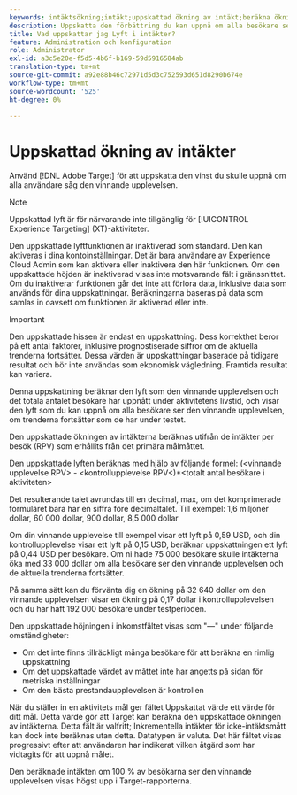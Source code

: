 ```yaml
---
keywords: intäktsökning;intäkt;uppskattad ökning av intäkt;beräkna ökning;uppskattat värde
description: Uppskatta den förbättring du kan uppnå om alla besökare ser den vinnande upplevelsen, om trenderna fortsätter som de har under testet.
title: Vad uppskattar jag Lyft i intäkter?
feature: Administration och konfiguration
role: Administrator
exl-id: a3c5e20e-f5d5-4b6f-b169-59d5916584ab
translation-type: tm+mt
source-git-commit: a92e88b46c72971d5d3c752593d651d8290b674e
workflow-type: tm+mt
source-wordcount: '525'
ht-degree: 0%

---
```


# Uppskattad ökning av intäkter

Använd [!DNL Adobe Target] för att uppskatta den vinst du skulle uppnå om alla användare såg den vinnande upplevelsen.

>[!NOTE]
>
>Uppskattad lyft är för närvarande inte tillgänglig för [!UICONTROL Experience Targeting] (XT)-aktiviteter.

Den uppskattade lyftfunktionen är inaktiverad som standard. Den kan aktiveras i dina kontoinställningar. Det är bara användare av Experience Cloud Admin som kan aktivera eller inaktivera den här funktionen. Om den uppskattade höjden är inaktiverad visas inte motsvarande fält i gränssnittet. Om du inaktiverar funktionen går det inte att förlora data, inklusive data som används för dina uppskattningar. Beräkningarna baseras på data som samlas in oavsett om funktionen är aktiverad eller inte.

>[!IMPORTANT]
>
>Den uppskattade hissen är endast en uppskattning. Dess korrekthet beror på ett antal faktorer, inklusive prognostiserade siffror om de aktuella trenderna fortsätter. Dessa värden är uppskattningar baserade på tidigare resultat och bör inte användas som ekonomisk vägledning. Framtida resultat kan variera.

Denna uppskattning beräknar den lyft som den vinnande upplevelsen och det totala antalet besökare har uppnått under aktivitetens livstid, och visar den lyft som du kan uppnå om alla besökare ser den vinnande upplevelsen, om trenderna fortsätter som de har under testet.

Den uppskattade ökningen av intäkterna beräknas utifrån de intäkter per besök (RPV) som erhållits från det primära målmåttet.

Den uppskattade lyften beräknas med hjälp av följande formel: (&lt;vinnande upplevelse RPV> - &lt;kontrollupplevelse RPV&lt;)*&lt;totalt antal besökare i aktiviteten>

Det resulterande talet avrundas till en decimal, max, om det komprimerade formuläret bara har en siffra före decimaltalet. Till exempel: 1,6 miljoner dollar, 60 000 dollar, 900 dollar, 8,5 000 dollar

Om din vinnande upplevelse till exempel visar ett lyft på 0,59 USD, och din kontrollupplevelse visar ett lyft på 0,15 USD, beräknar uppskattningen ett lyft på 0,44 USD per besökare. Om ni hade 75 000 besökare skulle intäkterna öka med 33 000 dollar om alla besökare ser den vinnande upplevelsen och de aktuella trenderna fortsätter.

På samma sätt kan du förvänta dig en ökning på 32 640 dollar om den vinnande upplevelsen visar en ökning på 0,17 dollar i kontrollupplevelsen och du har haft 192 000 besökare under testperioden.

Den uppskattade höjningen i inkomstfältet visas som &quot;—&quot; under följande omständigheter:

* Om det inte finns tillräckligt många besökare för att beräkna en rimlig uppskattning
* Om det uppskattade värdet av måttet inte har angetts på sidan för metriska inställningar
* Om den bästa prestandaupplevelsen är kontrollen

När du ställer in en aktivitets mål ger fältet Uppskattat värde ett värde för ditt mål. Detta värde gör att Target kan beräkna den uppskattade ökningen av intäkterna. Detta fält är valfritt; Inkrementella intäkter för icke-intäktsmått kan dock inte beräknas utan detta. Datatypen är valuta. Det här fältet visas progressivt efter att användaren har indikerat vilken åtgärd som har vidtagits för att uppnå målet.

Den beräknade intäkten om 100 % av besökarna ser den vinnande upplevelsen visas högst upp i Target-rapporterna.
